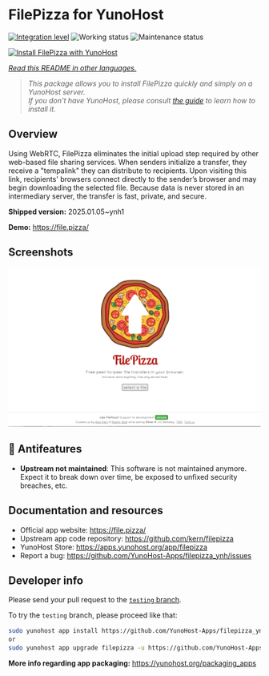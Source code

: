 <!--
N.B.: This README was automatically generated by <https://github.com/YunoHost/apps/tree/master/tools/readme_generator>
It shall NOT be edited by hand.
-->

# FilePizza for YunoHost

[![Integration level](https://apps.yunohost.org/badge/integration/filepizza)](https://ci-apps.yunohost.org/ci/apps/filepizza/)
![Working status](https://apps.yunohost.org/badge/state/filepizza)
![Maintenance status](https://apps.yunohost.org/badge/maintained/filepizza)

[![Install FilePizza with YunoHost](https://install-app.yunohost.org/install-with-yunohost.svg)](https://install-app.yunohost.org/?app=filepizza)

*[Read this README in other languages.](./ALL_README.md)*

> *This package allows you to install FilePizza quickly and simply on a YunoHost server.*  
> *If you don't have YunoHost, please consult [the guide](https://yunohost.org/install) to learn how to install it.*

## Overview

Using WebRTC, FilePizza eliminates the initial upload step required by other web-based file sharing services. When senders initialize a transfer, they receive a "tempalink" they can distribute to recipients. Upon visiting this link, recipients' browsers connect directly to the sender’s browser and may begin downloading the selected file. Because data is never stored in an intermediary server, the transfer is fast, private, and secure.

**Shipped version:** 2025.01.05~ynh1

**Demo:** <https://file.pizza/>

## Screenshots

![Screenshot of FilePizza](./doc/screenshots/screenshot.png)

## :red_circle: Antifeatures

- **Upstream not maintained**: This software is not maintained anymore. Expect it to break down over time, be exposed to unfixed security breaches, etc.

## Documentation and resources

- Official app website: <https://file.pizza/>
- Upstream app code repository: <https://github.com/kern/filepizza>
- YunoHost Store: <https://apps.yunohost.org/app/filepizza>
- Report a bug: <https://github.com/YunoHost-Apps/filepizza_ynh/issues>

## Developer info

Please send your pull request to the [`testing` branch](https://github.com/YunoHost-Apps/filepizza_ynh/tree/testing).

To try the `testing` branch, please proceed like that:

```bash
sudo yunohost app install https://github.com/YunoHost-Apps/filepizza_ynh/tree/testing --debug
or
sudo yunohost app upgrade filepizza -u https://github.com/YunoHost-Apps/filepizza_ynh/tree/testing --debug
```

**More info regarding app packaging:** <https://yunohost.org/packaging_apps>
